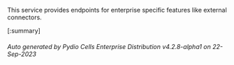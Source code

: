 






This service provides endpoints for enterprise specific features like external connectors.

[:summary]

###### Auto generated by Pydio Cells Enterprise Distribution v4.2.8-alpha1 on 22-Sep-2023

